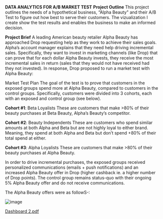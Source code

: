 **DATA ANALYTICS FOR A/B MARKET TEST**
**Project Outline**
This project outlines the needs of a hypothetical business, “Alpha Beauty" and their A/B Test to figure out how best to serve their customers. The vizualization I create show the test results and enables the business to make an informed decision.

**Project Brief**
A leading American beauty retailer Alpha Beauty has approached Drop requesting help as they work to achieve their sales goals. Alpha’s account manager explains that they need help driving incremental sales. Specifically, they want to invest in marketing channels (like Drop) that can prove that for each dollar Alpha Beauty invests, they receive the most incremental sales in return (sales that they would not have received had they not invested). In response, Drop proposed to run a market test with Alpha Beauty:

Market Test Plan
The goal of the test is to prove that customers in the exposed groups spend more at Alpha Beauty, compared to customers in the control groups. Specifically, customers were divided into 3 cohorts,
each with an exposed and control group (see below).

**Cohort #1**: Beta Loyalists These are customers that make >80% of their beauty purchases at Beta
Beauty, Alpha’s Beauty’s competitor.

**Cohort #2**: Beauty Independents These are customers who spend similar amounts at both Alpha
and Beta but are not highly loyal to either brand. Meaning, they spend at both Alpha and Beta but
don’t spend +80% of their total spend at either.

**Cohort #3**: Alpha Loyalists These are customers that make >80% of their beauty purchases at
Alpha Beauty.

In order to drive incremental purchases, the exposed groups received personalized communications (emails + push notifications) and an increased Alpha Beauty offer in Drop (higher cashback ie. a
higher number of Drop points). The control group remains status-quo with their ongoing 5% Alpha Beauty offer and do not receive communications.

The Alpha Beauty offers were as followS-:

![image](https://github.com/cezekwem/portfolio/assets/135195102/e20008d8-c16f-4e4f-a018-d8e0db3f52b7)

[Dashboard 2.pdf](https://github.com/cezekwem/portfolio/files/11631969/Dashboard.2.pdf)
